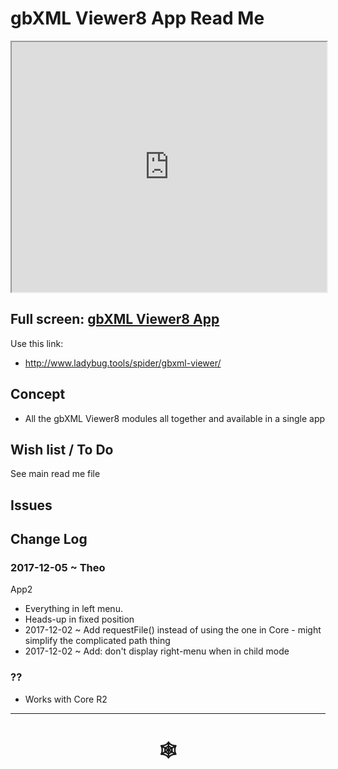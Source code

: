 <span style=display:none; >[You are now in a GitHub source code view - click this link to view Read Me file as a web page](http://www.ladybug.tools/spider/index.html#gbxml-viewer/r8/gbxml-viewer8-app/README.md "View file as a web page." ) </span>

# gbXML Viewer8 App Read Me


<iframe class=iframeReadMe src=http://www.ladybug.tools/spider/gbxml-viewer/ width=100% height=400px >Iframes are not displayed on github.com</iframe>


## Full screen: [gbXML Viewer8 App]( http://www.ladybug.tools/spider/gbxml-viewer/ )


Use this link:

* <http://www.ladybug.tools/spider/gbxml-viewer/>

## Concept

* All the gbXML Viewer8 modules all together and available in a single app


## Wish list / To Do

See main read me file

## Issues




## Change Log

### 2017-12-05 ~ Theo

App2 

* Everything in left menu.
* Heads-up in fixed position
* 2017-12-02 ~ Add requestFile() instead of using the one in Core - might simplify the complicated path thing 
* 2017-12-02 ~ Add: don't display right-menu when in child mode

### ??
* Works with Core R2




***


# <center title="hello!" ><a href=javascript:window.scrollTo(0,0); style=text-decoration:none; > &#x1f578; </a></center>



